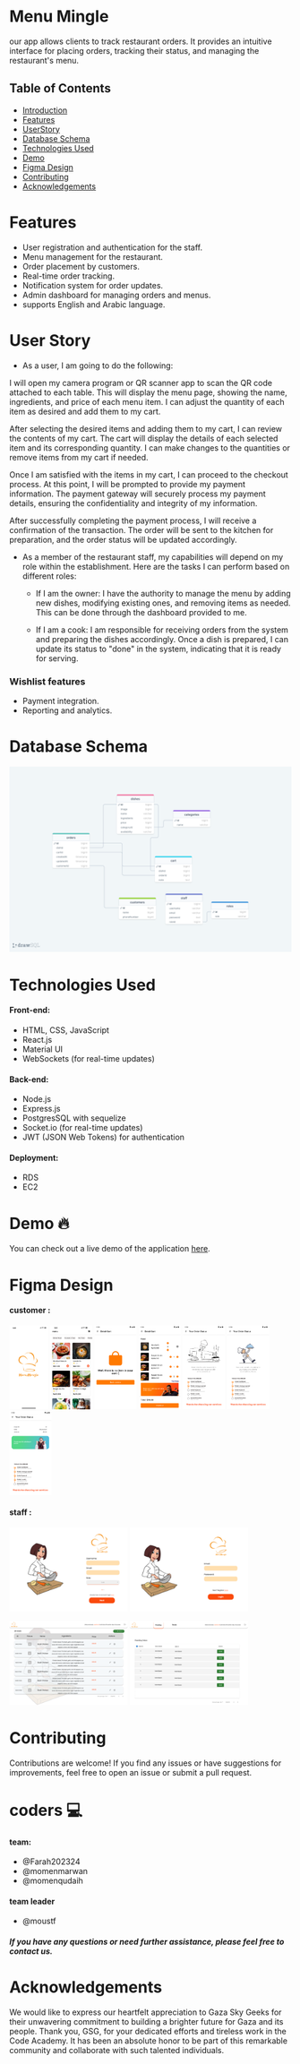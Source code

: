 # Menu Mingle
our app allows clients to track restaurant orders. It provides an intuitive interface for placing orders, tracking their status, and managing the restaurant's menu.
## Table of Contents
- [Introduction](#Menu)
- [Features](#features)
- [ UserStory ](#User)
- [Database Schema](#Database)
- [Technologies Used](#Technologies)
- [Demo](#Demo)
- [Figma Design](#Figma)
- [Contributing](#contributing)
- [Acknowledgements](#Acknowledgements)
# Features 
- User registration and authentication for the staff.
- Menu management for the restaurant.
- Order placement by customers.
- Real-time order tracking.
- Notification system for order updates.
- Admin dashboard for managing orders and menus.
- supports English and Arabic language.
# User Story
- As a user, I am going to do the following:

I will open my camera program or QR scanner app to scan the QR code attached to each table. This will display the menu page, showing the name, ingredients, and price of each menu item. I can adjust the quantity of each item as desired and add them to my cart.

After selecting the desired items and adding them to my cart, I can review the contents of my cart. The cart will display the details of each selected item and its corresponding quantity. I can make changes to the quantities or remove items from my cart if needed.

Once I am satisfied with the items in my cart, I can proceed to the checkout process. At this point, I will be prompted to provide my payment information. The payment gateway will securely process my payment details, ensuring the confidentiality and integrity of my information.

After successfully completing the payment process, I will receive a confirmation of the transaction. The order will be sent to the kitchen for preparation, and the order status will be updated accordingly.

- As a member of the restaurant staff, my capabilities will depend on my role within the establishment. Here are the tasks I can perform based on different roles:

   - If I am the owner:
        I have the authority to manage the menu by adding new dishes, modifying existing ones, and removing items as needed. This can be done through the dashboard provided to me.

  - If I am a cook:
       I am responsible for receiving orders from the system and preparing the dishes accordingly. Once a dish is prepared, I can update its status to "done" in the system, indicating that it is ready for serving.
### Wishlist features 
- Payment integration.
- Reporting and analytics.

# Database Schema 
 <img src='./img/schema.png' >

# Technologies Used
#### Front-end: 
- HTML, CSS, JavaScript
- React.js 
- Material UI
- WebSockets (for real-time updates)
#### Back-end:  
- Node.js
- Express.js 
- PostgresSQL with sequelize
- Socket.io (for real-time updates)
- JWT (JSON Web Tokens) for authentication
#### Deployment:
- RDS
- EC2

# Demo 🔥
You can check out a live demo of the application <a href='#'>here</a>.

# Figma Design 
#### customer :

<img src=./img/SplashScreen.png style='height:150px'> <img src=./img/menu.png style='height:150px'> <img src=./img/emptycart.png style='height:150px'> <img src=./img/cart.png style='height:150px'> <img src=./img/pending.png style='height:150px'>
<img src=./img/done.png style='height:150px'> <img src=./img/done2.png style='height:150px'>

#### staff :
<img src=./img/signup1.png style='height:150px'>  <img src=./img/login.png style='height:150px'>

<img src=./img/dashboard.png style='height:150px'> <img src=./img/kitchen.png style='height:150px'>

# Contributing
Contributions are welcome! If you find any issues or have suggestions for improvements, feel free to open an issue or submit a pull request.

# coders 💻
#### team:
- @Farah202324
- @momenmarwan
- @momenqudaih


#### team leader
- @moustf
##### If you have any questions or need further assistance, please feel free to contact us.

# Acknowledgements
We would like to express our heartfelt appreciation to Gaza Sky Geeks for their unwavering commitment to building a brighter future for Gaza and its people. Thank you, GSG, for your dedicated efforts and tireless work in the Code Academy. It has been an absolute honor to be part of this remarkable community and collaborate with such talented individuals.





